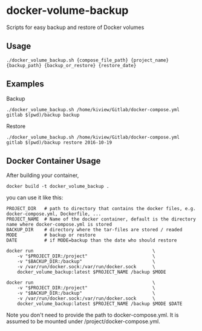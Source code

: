 # docker-volume-backup
Scripts for easy backup and restore of Docker volumes

## Usage

```
./docker_volume_backup.sh {compose_file_path} {project_name} {backup_path} {backup_or_restore} {restore_date}
```

## Examples

Backup

```
./docker_volume_backup.sh /home/kiview/Gitlab/docker-compose.yml gitlab $(pwd)/backup backup
```

Restore

```
./docker_volume_backup.sh /home/kiview/Gitlab/docker-compose.yml gitlab $(pwd)/backup restore 2016-10-19
```

## Docker Container Usage

After building your container,

```
docker build -t docker_volume_backup .
```

you can use it like this:

```
PROJECT_DIR   # path to directory that contains the docker files, e.g. docker-compose.yml, Dockerfile, ...
PROJECT_NAME  # Name of the docker container, default is the directory name where docker-compose.yml is stored
BACKUP_DIR    # directory where the tar-files are stored / readed
MODE          # backup or restore
DATE          # if MODE=backup than the date who should restore

docker run                                            \
    -v "$PROJECT_DIR:/project"                        \
    -v "$BACKUP_DIR:/backup"                          \
    -v /var/run/docker.sock:/var/run/docker.sock      \
    docker_volume_backup:latest $PROJECT_NAME /backup $MODE

docker run                                            \
    -v "$PROJECT_DIR:/project"                        \
    -v "$BACKUP_DIR:/backup"                          \
    -v /var/run/docker.sock:/var/run/docker.sock      \
    docker_volume_backup:latest $PROJECT_NAME /backup $MODE $DATE
```

Note you don't need to provide the path to docker-compose.yml. It is assumed to be mounted under /project/docker-compose.yml. 
